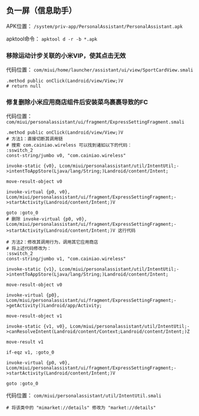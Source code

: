## 负一屏（信息助手）
APK位置： `/system/priv-app/PersonalAssistant/PersonalAssistant.apk`

apktool命令： `apktool d -r -b *.apk`

### 移除运动计步关联的小米VIP，使其点击无效
代码位置： `com/miui/home/launcher/assistant/ui/view/SportCardView.smali`
```
.method public onClick(Landroid/view/View;)V
# return null
```

### 修复删除小米应用商店组件后安装菜鸟裹裹导致的FC
代码位置： `com/miui/personalassistant/ui/fragment/ExpressSettingFragment.smali`
```
.method public onClick(Landroid/view/View;)V
# 方法1：直接切断其调用链
# 搜索 com.cainiao.wireless 可以找到诸如以下的代码：
:sswitch_2
const-string/jumbo v0, "com.cainiao.wireless"

invoke-static {v0}, Lcom/miui/personalassistant/util/IntentUtil;->intentToAppStore(Ljava/lang/String;)Landroid/content/Intent;

move-result-object v0

invoke-virtual {p0, v0}, Lcom/miui/personalassistant/ui/fragment/ExpressSettingFragment;->startActivity(Landroid/content/Intent;)V

goto :goto_0
# 删除 invoke-virtual {p0, v0}, Lcom/miui/personalassistant/ui/fragment/ExpressSettingFragment;->startActivity(Landroid/content/Intent;)V 这行代码

# 方法2：修改其调用行为，调用其它应用商店
# 将上述代码修改为：
:sswitch_2
const-string/jumbo v1, "com.cainiao.wireless"

invoke-static {v1}, Lcom/miui/personalassistant/util/IntentUtil;->intentToAppStore(Ljava/lang/String;)Landroid/content/Intent;

move-result-object v0

invoke-virtual {p0}, Lcom/miui/personalassistant/ui/fragment/ExpressSettingFragment;->getActivity()Landroid/app/Activity;

move-result-object v1

invoke-static {v1, v0}, Lcom/miui/personalassistant/util/IntentUtil;->canResolveIntent(Landroid/content/Context;Landroid/content/Intent;)Z

move-result v1

if-eqz v1, :goto_0

invoke-virtual {p0, v0}, Lcom/miui/personalassistant/ui/fragment/ExpressSettingFragment;->startActivity(Landroid/content/Intent;)V

goto :goto_0
```
代码位置： `com/miui/personalassistant/util/IntentUtil.smali`
```
# 将该类中的 "mimarket://details" 修改为 "market://details"
```
